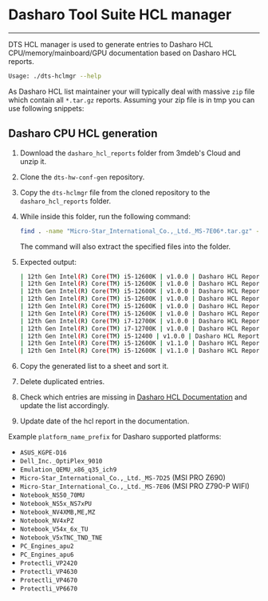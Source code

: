 # Dasharo Tool Suite HCL manager

---

DTS HCL manager is used to generate entries to Dasharo HCL
CPU/memory/mainboard/GPU documentation based on Dasharo HCL reports.

```bash
Usage: ./dts-hclmgr --help
```

As Dasharo HCL list maintainer your will typically deal with massive `zip` file
which contain all `*.tar.gz` reports. Assuming your zip file is in tmp you can
use following snippets:

## Dasharo CPU HCL generation

1. Download the `dasharo_hcl_reports` folder from 3mdeb's Cloud and unzip it.
2. Clone the `dts-hw-conf-gen` repository.
3. Copy the `dts-hclmgr` file from the cloned repository to the
   `dasharo_hcl_reports` folder.
4. While inside this folder, run the following command:

    ```bash
    find . -name "Micro-Star_International_Co.,_Ltd._MS-7E06*.tar.gz" -print0 | xargs -0 -n1 bash -c './dts-hclmgr cpu "$0"'
    ```

    The command will also extract the specified files into the folder.

5. Expected output:

    ```bash
    | 12th Gen Intel(R) Core(TM) i5-12600K | v1.0.0 | Dasharo HCL Report |
    | 12th Gen Intel(R) Core(TM) i5-12600K | v1.0.0 | Dasharo HCL Report |
    | 12th Gen Intel(R) Core(TM) i5-12600K | v1.0.0 | Dasharo HCL Report |
    | 12th Gen Intel(R) Core(TM) i5-12600K | v1.0.0 | Dasharo HCL Report |
    | 12th Gen Intel(R) Core(TM) i5-12600K | v1.0.0 | Dasharo HCL Report |
    | 12th Gen Intel(R) Core(TM) i5-12600K | v1.0.0 | Dasharo HCL Report |
    | 12th Gen Intel(R) Core(TM) i7-12700K | v1.0.0 | Dasharo HCL Report |
    | 12th Gen Intel(R) Core(TM) i7-12700K | v1.0.0 | Dasharo HCL Report |
    | 12th Gen Intel(R) Core(TM) i5-12400 | v1.0.0 | Dasharo HCL Report |
    | 12th Gen Intel(R) Core(TM) i5-12600K | v1.1.0 | Dasharo HCL Report |
    | 12th Gen Intel(R) Core(TM) i5-12600K | v1.1.0 | Dasharo HCL Report |
    ```

6. Copy the generated list to a sheet and sort it.
7. Delete duplicated entries.
8. Check which entries are missing in [Dasharo HCL
   Documentation](https://docs.dasharo.com/unified/msi/hcl/) and update the list
   accordingly.
9. Update date of the hcl report in the documentation.

Example  `platform_name_prefix` for Dasharo supported platforms:

* `ASUS_KGPE-D16`
* `Dell_Inc._OptiPlex_9010`
* `Emulation_QEMU_x86_q35_ich9`
* `Micro-Star_International_Co.,_Ltd._MS-7D25` (MSI PRO Z690)
* `Micro-Star_International_Co.,_Ltd._MS-7E06` (MSI PRO Z790-P WIFI)
* `Notebook_NS50_70MU`
* `Notebook_NS5x_NS7xPU`
* `Notebook_NV4XMB,ME,MZ`
* `Notebook_NV4xPZ`
* `Notebook_V54x_6x_TU`
* `Notebook_V5xTNC_TND_TNE`
* `PC_Engines_apu2`
* `PC_Engines_apu6`
* `Protectli_VP2420`
* `Protectli_VP4630`
* `Protectli_VP4670`
* `Protectli_VP6670`
